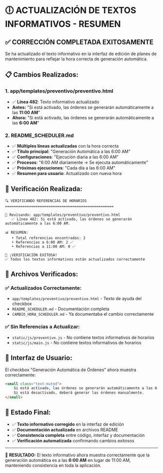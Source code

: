 # 🕕 ACTUALIZACIÓN DE TEXTOS INFORMATIVOS - RESUMEN

## ✅ **CORRECCIÓN COMPLETADA EXITOSAMENTE**

Se ha actualizado el texto informativo en la interfaz de edición de planes de mantenimiento para reflejar la hora correcta de generación automática.

## 📋 **Cambios Realizados:**

### **1. app/templates/preventivo/preventivo.html**
- ✅ **Línea 482**: Texto informativo actualizado
- **Antes:** "Si está activado, las órdenes se generarán automáticamente a las **11:00 AM**"
- **Ahora:** "Si está activado, las órdenes se generarán automáticamente a las **6:00 AM**"

### **2. README_SCHEDULER.md**
- ✅ **Múltiples líneas actualizadas** con la hora correcta
- ✅ **Título principal**: "Generación Automática a las 6:00 AM"
- ✅ **Configuraciones**: "Ejecución diaria a las 6:00 AM"  
- ✅ **Procesos**: "6:00 AM diariamente → Se ejecuta automáticamente"
- ✅ **Próximas ejecuciones**: "Cada día a las 6:00 AM"
- ✅ **Resumen para usuario**: Actualizado con nueva hora

## 🧪 **Verificación Realizada:**

```
🔍 VERIFICANDO REFERENCIAS DE HORARIOS
==================================================

📄 Revisando: app/templates/preventivo/preventivo.html
   ✅ Línea 482: Si está activado, las órdenes se generarán automáticamente a las 6:00 AM.

📊 RESUMEN:
   • Total referencias encontradas: 2
   • Referencias a 6:00 AM: 2 ✅
   • Referencias a 11:00 AM: 0 ✅

🎉 ¡VERIFICACIÓN EXITOSA!
✅ Todos los textos informativos están actualizados correctamente
```

## 🎯 **Archivos Verificados:**

### **✅ Actualizados Correctamente:**
- `app/templates/preventivo/preventivo.html` - Texto de ayuda del checkbox
- `README_SCHEDULER.md` - Documentación completa
- `CAMBIO_HORA_SCHEDULER.md` - Ya documentaba el cambio correctamente

### **✅ Sin Referencias a Actualizar:**
- `static/js/preventivo.js` - No contiene textos informativos de horarios
- `static/js/main.js` - No contiene textos informativos de horarios

## 📱 **Interfaz de Usuario:**

El checkbox "Generación Automática de Órdenes" ahora muestra correctamente:

```html
<small class="text-muted">
    Si está activado, las órdenes se generarán automáticamente a las 6:00 AM.
    Si está desactivado, deberá generar las órdenes manualmente.
</small>
```

## 🎉 **Estado Final:**

- ✅ **Texto informativo corregido** en la interfaz de edición
- ✅ **Documentación actualizada** en archivos README  
- ✅ **Consistencia completa** entre código, interfaz y documentación
- ✅ **Verificación automatizada** confirmando cambios exitosos

---

🎯 **RESULTADO:** El texto informativo ahora muestra correctamente que la generación automática es a las **6:00 AM** en lugar de 11:00 AM, manteniendo consistencia en toda la aplicación.